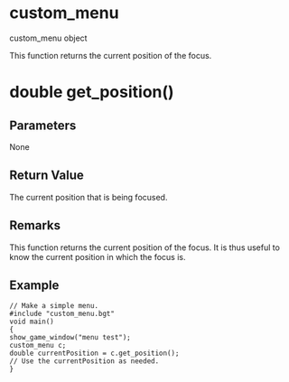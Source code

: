 # custom_menu

custom_menu object


This function returns the current position of the focus.

# double get_position()

## Parameters

None

## Return Value

The current position that is being focused.

## Remarks

This function returns the current position of the focus. It is thus useful to know the current position in which the focus is.

## Example

```
// Make a simple menu.
#include "custom_menu.bgt"
void main()
{
show_game_window("menu test");
custom_menu c;
double currentPosition = c.get_position();
// Use the currentPosition as needed.
}
```
